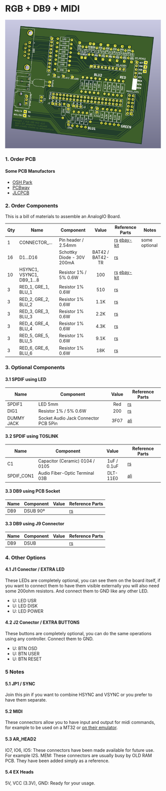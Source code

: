 # RGB + DB9 + MIDI

![](/db9-rgb/db9-rgb.png)

### 1. Order PCB

#### Some PCB Manufactors
  * [OSH Park](https://oshpark.com/)
  * [PCBway](https://www.pcbway.com/)
  * [JLCPCB](https://jlcpcb.com/)

### 2. Order Components

This is a bill of materials to assemble an AnalogIO Board.

| Qty | Name | Component | Value | Reference Parts | Notes |
|---|---|---|:---:|---|---|
| 1 | CONNECTOR_... | Pin header / 2.54mm |  | [rs](https://uk.rs-online.com/web/p/pcb-headers/2518632/) [ebay-kit](https://www.ebay.co.uk/itm/SKY/192534020920) | some optional |
| 16 | D1...D16 | Schottky Diode - 30V 200mA | BAT42 / BAT42-TR | [rs](https://uk.rs-online.com/web/p/rectifier-diodes-schottky-diodes/5444758P/) | |
| 10 | HSYNC1, VSYNC1, DB9_1...8 | Resistor 1% / 5% 0.6W | 100 | [rs](https://uk.rs-online.com/web/p/through-hole-fixed-resistors/0148433/) [ebay-kit](https://www.ebay.es/itm/SKY/383379552017) | |
| 3 | RED_1, GRE_1, BLU_1 | Resistor 1% 0.6W | 510 | [rs](https://uk.rs-online.com/web/p/through-hole-fixed-resistors/0148433/) | |
| 3 | RED_2, GRE_2, BLU_2 | Resistor 1% 0.6W | 1.1K | [rs](https://uk.rs-online.com/web/p/through-hole-fixed-resistors/0148512/) | |
| 3 | RED_3, GRE_3, BLU_3 | Resistor 1% 0.6W | 2.2K | [rs](https://uk.rs-online.com/web/p/through-hole-fixed-resistors/6833449/) | |
| 3 | RED_4, GRE_4, BLU_4 | Resistor 1% 0.6W | 4.3K | [rs](https://uk.rs-online.com/web/p/through-hole-fixed-resistors/0148657/) | |
| 3 | RED_5, GRE_5, BLU_5 | Resistor 1% 0.6W | 9.1K | [rs](https://uk.rs-online.com/web/p/through-hole-fixed-resistors/0148720/) | |
| 3 | RED_6, GRE_6, BLU_6 | Resistor 1% 0.6W | 18K | [rs](https://uk.rs-online.com/web/p/through-hole-fixed-resistors/0148792/) | |

### 3. Optional Components
#### 3.1 SPDIF using LED

| Name | Component | Value | Reference Parts |
|---|---|:---:|---|
| SPDIF1 | LED 5mm | Red | [rs](https://uk.rs-online.com/web/p/products/2285988/) |
| DIG1 | Resistor 1% / 5% 0.6W | 200 | [rs](https://uk.rs-online.com/web/p/through-hole-fixed-resistors/0132321/) |
| DUMMY JACK | Socket Audio Jack Connector PCB 5Pin | 3F07 | [ali](https://www.aliexpress.com/item/32694891007.html) | 

#### 3.2 SPDIF using TOSLINK

| Name | Component | Value | Reference Parts |
|---|---|:---:|---|
| C1 | Capacitor (Ceramic) 0104 / 0105 | 1uF / 0.1uF | [rs](https://uk.rs-online.com/web/p/mlccs-multilayer-ceramic-capacitors/5381578/) |
| SPDIF_CON1 | Audio Fiber-Optic Terminal 03B | DLT-11E0 | [ali](https://www.aliexpress.com/item/4000333102343.html) |

#### 3.3 DB9 using PCB Socket

| Name | Component | Value | Reference Parts |
|---|---|:---:|---|
| DB9 | DSUB 90º |  | [rs](https://uk.rs-online.com/web/p/d-sub-connectors/2395855/) |

#### 3.3 DB9 using J9 Connector

| Name | Component | Value | Reference Parts |
|---|---|:---:|---|
| DB9 | DSUB |  | [rs](https://uk.rs-online.com/web/p/d-sub-connectors/5443749/) |

### 4. Other Options
#### 4.1 J1 Conector / EXTRA LED

These LEDs are completely optional, you can see them on the board itself, if you want to connect them to have them visible externally you will also need some 200ohm resistors. And connect them to GND like any other LED.

* U: LED USR
* U: LED DISK
* U: LED POWER

#### 4.2 J2 Conector / EXTRA BUTTONS

These buttons are completely optional, you can do the same operations using any controller. Connect them to GND.

* U: BTN OSD
* U: BTN USER
* U: BTN RESET

### 5 Notes
#### 5.1 JP1 / SYNC

Join this pin if you want to combine HSYNC and VSYNC or you prefer to have them separate.

#### 5.2 MIDI

These connectors allow you to have input and output for midi commands, for example to be used on a MT32 or [on their emulator](https://github.com/dwhinham/mt32-pi/).

#### 5.3 AR_HEAD2
IO7, IO6, IO5: These connectors have been made available for future use. For example I2S.
MEM: These connectors are usually busy by OLD RAM PCB. They have been added simply as a reference.

#### 5.4 EX Heads
5V, VCC (3.3V), GND: Ready for your usage.
